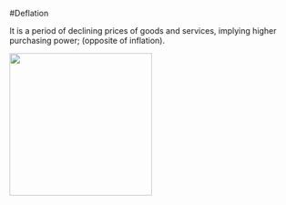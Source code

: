 #Deflation

It is a period of declining prices of goods and services, implying higher purchasing power; (opposite of inflation). 

<img src="https://github.com/RicardoGabriel/The-Negative-Interest-Rates-Canon.github.io/blob/master/Image.png" width="250">
